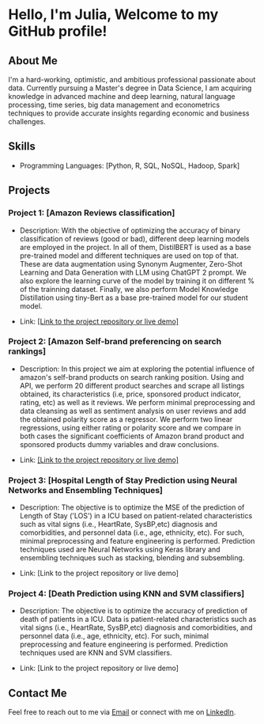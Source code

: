 # Hello, I'm Julia, Welcome to my GitHub profile!

## About Me

I'm a hard-working, optimistic, and ambitious professional passionate about data. Currently pursuing a Master's degree in Data Science, I am acquiring knowledge in advanced machine and deep learning, natural language processing, time series, big data management and econometrics techniques to provide accurate insights regarding economic and business challenges. 

## Skills
- Programming Languages: [Python, R, SQL, NoSQL, Hadoop, Spark]
  
## Projects

### Project 1: [Amazon Reviews classification]

- Description: With the objective of optimizing the accuracy of binary classification of reviews (good or bad), different deep learning models are employed in the project. In all of them, DistilBERT is used as a base pre-trained model and different techniques are used on top of that. These are data augmentation using Synonym Augmenter, Zero-Shot Learning and Data Generation with LLM using ChatGPT 2 prompt. We also explore the learning curve of the model by training it on different % of the trainning dataset. Finally, we also perform Model Knowledge Distillation using tiny-Bert as a base pre-trained model for our student model.
  
- Link: [[Link to the project repository or live demo]](https://github.com/Juliagonzalezf102/Amazon-Reviews-Classification-using-Advanced-NLP.git)

### Project 2: [Amazon Self-brand preferencing on search rankings]

- Description: In this project we aim at exploring the potential influence of amazon's self-brand products on search ranking position. Using and API, we perform 20 different product searches and scrape all listings obtained, its characteristics (i.e, price, sponsored product indicator, rating, etc) as well as it reviews. We perform minimal preprocessing and data cleansing as well as sentiment analysis on user reviews and add the obtained polarity score as a regressor. We perform two linear regressions, using either rating or polarity score and we compare in both cases the significant coefficients of Amazon brand product and sponsored products dummy variables and draw conclusions. 

- Link: [[Link to the project repository or live demo]](https://github.com/Juliagonzalezf102/Amazon-preferential-treatment-to-its-own-brands-over-competing-brands.git)

### Project 3: [Hospital Length of Stay Prediction using Neural Networks and Ensembling Techniques]

- Description: The objective is to optimize the MSE of the prediction of Length of Stay ('LOS') in a ICU based on patient-related characteristics such as vital signs (i.e., HeartRate, SysBP,etc) diagnosis and comorbidities, and personnel data (i.e., age, ethnicity, etc). For such, minimal preprocessing and feature engineering is performed. Prediction techniques used are Neural Networks using Keras library and ensembling techniques such as stacking, blending and subsembling.

- Link: [Link to the project repository or live demo]

### Project 4: [Death Prediction using KNN and SVM classifiers]

- Description: The objective is to optimize the accuracy of prediction of death of patients in a ICU. Data is patient-related characteristics such as vital signs (i.e., HeartRate, SysBP,etc) diagnosis and comorbidities, and personnel data (i.e., age, ethnicity, etc). For such, minimal preprocessing and feature engineering is performed. Prediction techniques used are KNN and SVM classifiers.

- Link: [Link to the project repository or live demo]

## Contact Me

Feel free to reach out to me via [Email](juliagonzalez102@gmail.com) or connect with me on [LinkedIn](www.linkedin.com/in/julia-gonzález-freixa).

